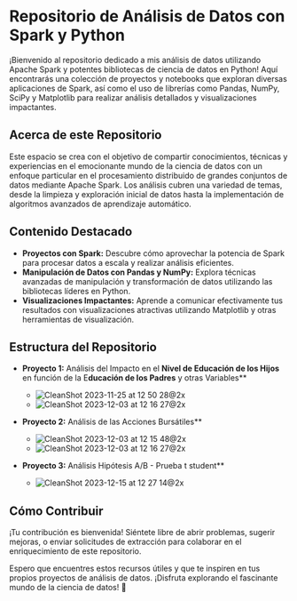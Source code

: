 # Repositorio de Análisis de Datos con Spark y Python

¡Bienvenido al repositorio dedicado a mis análisis de datos utilizando Apache Spark y potentes bibliotecas de ciencia de datos en Python! Aquí encontrarás una colección de proyectos y notebooks que exploran diversas aplicaciones de Spark, así como el uso de librerías como Pandas, NumPy, SciPy y Matplotlib para realizar análisis detallados y visualizaciones impactantes.

## Acerca de este Repositorio

Este espacio se crea con el objetivo de compartir conocimientos, técnicas y experiencias en el emocionante mundo de la ciencia de datos con un enfoque particular en el procesamiento distribuido de grandes conjuntos de datos mediante Apache Spark. Los análisis cubren una variedad de temas, desde la limpieza y exploración inicial de datos hasta la implementación de algoritmos avanzados de aprendizaje automático.

## Contenido Destacado

- **Proyectos con Spark:** Descubre cómo aprovechar la potencia de Spark para procesar datos a escala y realizar análisis eficientes.
- **Manipulación de Datos con Pandas y NumPy:** Explora técnicas avanzadas de manipulación y transformación de datos utilizando las bibliotecas líderes en Python.
- **Visualizaciones Impactantes:** Aprende a comunicar efectivamente tus resultados con visualizaciones atractivas utilizando Matplotlib y otras herramientas de visualización.

## Estructura del Repositorio

- **Proyecto 1:** Análisis del Impacto en el **Nivel de Educación de los Hijos** en función de la E**ducación de los Padres** y otras Variables**
  - ![CleanShot 2023-11-25 at 12 50 28@2x](https://github.com/CharlyCRM/An-lisis-con-Spark/assets/136794111/6b152843-d007-4955-8105-a6e58bbd3535)
  - ![CleanShot 2023-12-03 at 12 16 27@2x](https://github.com/CharlyCRM/DataSciencie-con-Spark/assets/136794111/9c3a3418-12b1-4a7d-b3eb-0c764c0d0b88)

- **Proyecto 2:** Análisis de las Acciones Bursátiles**
  - ![CleanShot 2023-12-03 at 12 15 48@2x](https://github.com/CharlyCRM/DataSciencie-con-Spark/assets/136794111/84af3c26-7692-430e-848d-df23c956a50d)
  - ![CleanShot 2023-12-03 at 12 16 27@2x](https://github.com/CharlyCRM/DataSciencie-con-Spark/assets/136794111/9c3a3418-12b1-4a7d-b3eb-0c764c0d0b88)

- **Proyecto 3:** Análisis Hipótesis A/B - Prueba t student**
  - ![CleanShot 2023-12-15 at 12 27 14@2x](https://github.com/CharlyCRM/DataSciencie-con-Spark/assets/136794111/048041ed-df31-408c-867e-97b4992f0f57)

## Cómo Contribuir

¡Tu contribución es bienvenida! Siéntete libre de abrir problemas, sugerir mejoras, o enviar solicitudes de extracción para colaborar en el enriquecimiento de este repositorio.

Espero que encuentres estos recursos útiles y que te inspiren en tus propios proyectos de análisis de datos. ¡Disfruta explorando el fascinante mundo de la ciencia de datos! 🚀







